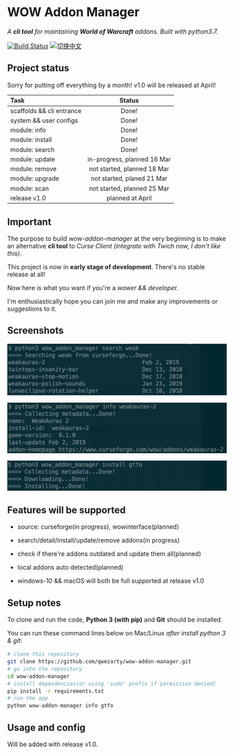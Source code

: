 # WOW Addon Manager

*A **cli tool** for maintaining **World of Warcraft** addons. Built with python3.7.*

[![Build Status](https://travis-ci.org/qwezarty/wow-addon-manager.svg?branch=master)](https://travis-ci.org/qwezarty/wow-addon-manager)
[![切换中文](https://img.shields.io/badge/README-切换中文-yellow.svg)](README_zh.md)

## Project status

Sorry for putting off everything by a month! v1.0 will be released at April! 

| Task                      | Status                           |
|:--------------------------|:--------------------------------:|
| scaffolds && cli entrance |                            Done! |
| system && user configs    |                            Done! |
| module: info              |                            Done! |
| module: install           |                            Done! |
| module: search            |                            Done! |
| module: update            |      in-progress, planned 16 Mar |
| module: remove            |      not started, planned 18 Mar |
| module: upgrade           |       not started, planed 21 Mar |
| module: scan              |      not started, planned 25 Mar |
| release v1.0              |                 planned at April |

## Important

The purpose to build *wow-addon-manager* at the very beginning is to make an alternative **cli tool** to *Curse Client (integrate with Twich now, I don't like this)*.

This project is now in **early stage of development**. There's no stable release at all!

Now here is what you want if you're a *wower && developer*.

I'm enthusiastically hope you can join me and make any improvements or suggestions to it.

## Screenshots

![search](https://github.com/qwezarty/wow-addon-manager/raw/master/screenshots/search.png)

![info](https://github.com/qwezarty/wow-addon-manager/raw/master/screenshots/info.png)

![install](https://github.com/qwezarty/wow-addon-manager/raw/master/screenshots/install.png)

## Features will be supported

- source: curseforge(in progress), wowinterface(planned)

- search/detail/install/update/remove addons(in progress)

- check if there're addons outdated and update them all(planned)

- local addons auto detected(planned)

- windows-10 && macOS will both be full supported at release v1.0

## Setup notes

To clone and run the code, **Python 3 (with pip)** and **Git** should be installed.

You can run these command lines below on Mac/Linux *after install python 3 & git*:

``` bash
# clone this repository
git clone https://github.com/qwezarty/wow-addon-manager.git
# go into the repository
cd wow-addon-manager
# install dependencies(or using 'sudo' prefix if permission denied)
pip install -r requirements.txt
# run the app
python wow-addon-manager info gtfo
```

## Usage and config

Will be added with release v1.0.
